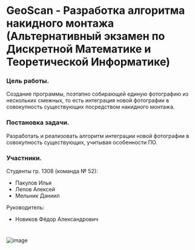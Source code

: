 # GeoScan - Разработка алгоритма накидного монтажа (Альтернативный экзамен по Дискретной Математике и Теоретической Информатике)

### Цель работы.
  Создание программы, поэтапно собирающей единую фотографию из нескольких смежных, то есть интеграция новой фотографии в совокупность существующих посредством накидного монтажа.
  
### Постановка задачи.
  Разработать и реализовать алгоритм интеграции новой фотографии в совокупность существующих, учитывая особенности ПО. 

### Участники.
Студенты гр. 1308 (команда № 52):
- Пакулов Илья
- Лепов Алексей
- Мельник Даниил

Руководитель: 
- Новиков Фёдор Александрович

# 
![image](https://user-images.githubusercontent.com/77492646/170790261-6fdaaf5b-b6fb-426c-8fc4-ec49de8b974d.png)
